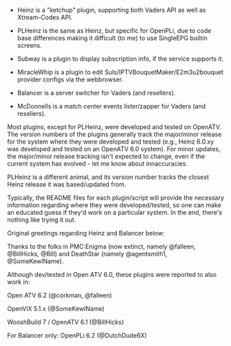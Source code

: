 * Heinz is a "ketchup" plugin, supporting both Vaders API as well as Xtream-Codes API.

* PLHeinz is the same as Heinz, but specific for OpenPLi, due to code base differences
  making it difficult (to me) to use SingleEPG builtin screens.

* Subway is a plugin to display subscription info, if the service supports it.

* MiracleWhip is a plugin to edit Suls/IPTVBouquetMaker/E2m3u2bouquet provider configs
  via the webbrowser.

* Balancer is a server switcher for Vaders (and resellers).

* McDonnells is a match center events lister/zapper for Vaders (and resellers).

Most plugins, except for PLHeinz, were developed and tested on OpenATV. The version
numbers of the plugins generally track the major/minor release for the system where
they were developed and tested (e.g., Heinz 6.0.xy was developed and tested on an
OpenATV 6.0 system). For minor updates, the major/minor release tracking isn't expected
to change, even if the current system has evolved - let me know about innaccuracies.

PLHeinz is a different animal, and its version number tracks the closest Heinz release
it was based/updated from.

Typically, the README files for each plugin/script will provide the necessary information
regarding where they were developed/tested, so one can make an educated guess if they'd
work on a particular system. In the end, there's nothing like trying it out.

Original greetings regarding Heinz and Balancer below:

Thanks to the folks in PMC:Enigma (now extinct, namely @falleen, @BillHicks, @Bill) and DeathStar (namely @agentsmith1, @SomeKewlName).

Although dev/tested in Open ATV 6.0, these plugins were reported to also work in:

Open ATV 6.2 (@corkman, @falleen)

OpenViX 5.1.x (@SomeKewlName)

WooshBuild 7 / OpenATV 6.1 (@BillHicks)

For Balancer only: OpenPLi 6.2 (@DutchDude6X)
